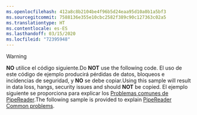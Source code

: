 ```yaml
---
ms.openlocfilehash: 412a8c8b2104be4f96b5d24eaa95d10a0b1a5bf3
ms.sourcegitcommit: 7588136e355e10cbc2582f389c90c127363c02a5
ms.translationtype: HT
ms.contentlocale: es-ES
ms.lasthandoff: 03/15/2020
ms.locfileid: "72395948"
---
```

> [!WARNING]
> <span data-ttu-id="5960c-101">**NO** utilice el código siguiente.</span><span class="sxs-lookup"><span data-stu-id="5960c-101">Do **NOT** use the following code.</span></span> <span data-ttu-id="5960c-102">El uso de este código de ejemplo producirá pérdidas de datos, bloqueos e incidencias de seguridad, y **NO** se debe copiar.</span><span class="sxs-lookup"><span data-stu-id="5960c-102">Using this sample will result in data loss, hangs, security issues and should **NOT** be copied.</span></span> <span data-ttu-id="5960c-103">El ejemplo siguiente se proporciona para explicar los [Problemas comunes de PipeReader](#gotchas).</span><span class="sxs-lookup"><span data-stu-id="5960c-103">The following sample is provided to explain [PipeReader Common problems](#gotchas).</span></span>
